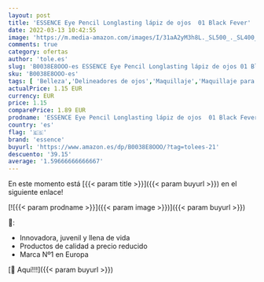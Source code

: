 ```yaml
---
layout: post
title: 'ESSENCE Eye Pencil Longlasting lápiz de ojos  01 Black Fever'
date: 2022-03-13 10:42:55
image: 'https://m.media-amazon.com/images/I/31aA2yM3h8L._SL500_._SL400_.jpg'
comments: true
category: ofertas
author: 'tole.es'
slug: 'B0038E8OOO-es ESSENCE Eye Pencil Longlasting lápiz de ojos 01 Black Fever'
sku: 'B0038E8OOO-es'
tags: [ 'Belleza','Delineadores de ojos','Maquillaje','Maquillaje para ojos','essence','lápiz', ]
actualPrice: 1.15 EUR
currency: EUR
price: 1.15
comparePrice: 1.89 EUR
prodname: 'ESSENCE Eye Pencil Longlasting lápiz de ojos  01 Black Fever'
country: 'es'
flag: '🇪🇸'
brand: 'essence'
buyurl: 'https://www.amazon.es/dp/B0038E8OOO/?tag=tolees-21'
descuento: '39.15'
average: '1.59666666666667'
---
```


En este momento está [{{< param title >}}]({{< param buyurl >}}) en el siguiente enlace!

[![{{< param prodname >}}]({{< param image >}})]({{< param buyurl >}})

🔎:

- Innovadora, juvenil y llena de vida
- Productos de calidad a precio reducido
- Marca Nº1 en Europa

[🛒 Aquí!!!]({{< param buyurl >}})
